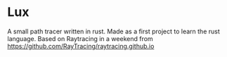 # Lux
A small path tracer written in rust. Made as a first project to learn the rust language. Based on Raytracing in a weekend from <a> https://github.com/RayTracing/raytracing.github.io </a>
